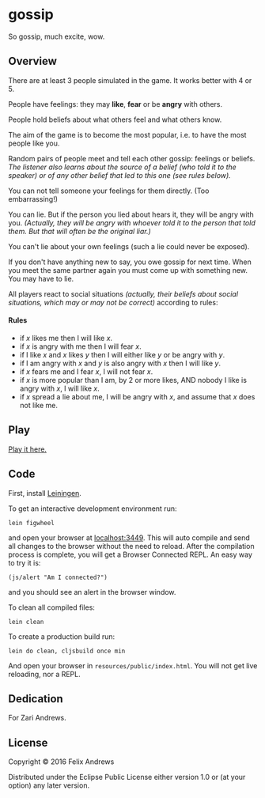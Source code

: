 # gossip

So gossip, much excite, wow.


## Overview

There are at least 3 people simulated in the game. It works better
with 4 or 5.

People have feelings: they may **like**, **fear** or be **angry** with
others.

People hold beliefs about what others feel and what others know.

The aim of the game is to become the most popular, i.e. to have the
most people like you.

Random pairs of people meet and tell each other gossip: feelings or
beliefs. _The listener also learns about the source of a belief (who
told it to the speaker) or of any other belief that led to this one
(see rules below)._

You can not tell someone your feelings for them directly. (Too
embarrassing!)

You can lie. But if the person you lied about hears it, they will be
angry with you. _(Actually, they will be angry with whoever told it to
the person that told them. But that will often be the original liar.)_

You can't lie about your own feelings (such a lie could never be
exposed).

If you don't have anything new to say, you owe gossip for next
time. When you meet the same partner again you must come up with
something new. You may have to lie.

All players react to social situations _(actually, their beliefs about
social situations, which may or may not be correct)_ according to
rules:

#### Rules

* if _x_ likes me then I will like _x_.
* if _x_ is angry with me then I will fear _x_.
* if I like _x_ and _x_ likes _y_ then I will either like _y_ or be angry with _y_.
* if I am angry with _x_ and _y_ is also angry with _x_ then I will like _y_.
* if _x_ fears me and I fear _x_, I will not fear _x_.
* if _x_ is more popular than I am, by 2 or more likes, AND nobody I like
  is angry with _x_, I will like _x_.
* if _x_ spread a lie about me, I will be angry with _x_, and assume that _x_
  does not like me.


## Play

[Play it here.](http://floybix.github.io/gossip/)


## Code

First, install [Leiningen](http://leiningen.org/).

To get an interactive development environment run:

    lein figwheel

and open your browser at [localhost:3449](http://localhost:3449/).
This will auto compile and send all changes to the browser without the
need to reload. After the compilation process is complete, you will
get a Browser Connected REPL. An easy way to try it is:

    (js/alert "Am I connected?")

and you should see an alert in the browser window.

To clean all compiled files:

    lein clean

To create a production build run:

    lein do clean, cljsbuild once min

And open your browser in `resources/public/index.html`. You will not
get live reloading, nor a REPL.


## Dedication

For Zari Andrews.


## License

Copyright © 2016 Felix Andrews

Distributed under the Eclipse Public License either version 1.0 or (at
your option) any later version.
